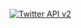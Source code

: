 <a id='badge' href=window.location.href onclick="document.getElementById('badge').href+=`gitpod.io/#${window.location.href}`"><img src="https://img.shields.io/endpoint?url=https%3A%2F%2Ftwbadges.glitch.me%2Fbadges%2Fv2&style=flat-square" alt="Twitter API v2" /></a>
